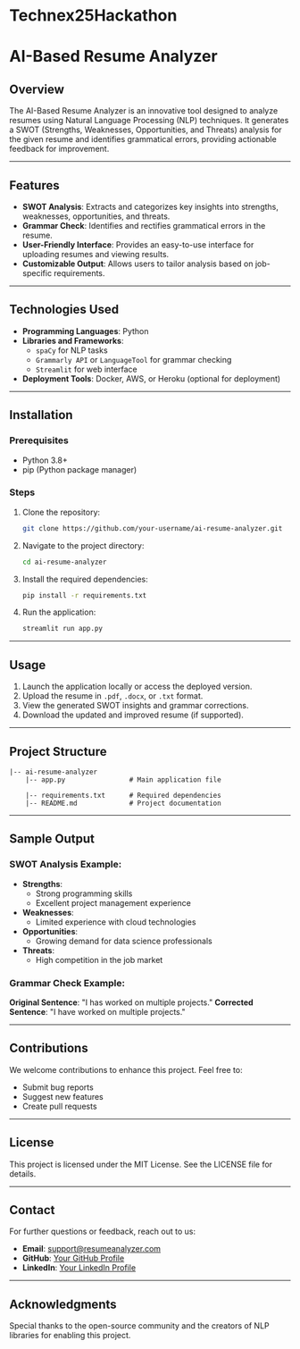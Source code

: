 # Technex25Hackathon
# AI-Based Resume Analyzer

## Overview
The AI-Based Resume Analyzer is an innovative tool designed to analyze resumes using Natural Language Processing (NLP) techniques. It generates a SWOT (Strengths, Weaknesses, Opportunities, and Threats) analysis for the given resume and identifies grammatical errors, providing actionable feedback for improvement.

---

## Features
- **SWOT Analysis**: Extracts and categorizes key insights into strengths, weaknesses, opportunities, and threats.
- **Grammar Check**: Identifies and rectifies grammatical errors in the resume.
- **User-Friendly Interface**: Provides an easy-to-use interface for uploading resumes and viewing results.
- **Customizable Output**: Allows users to tailor analysis based on job-specific requirements.

---

## Technologies Used
- **Programming Languages**: Python
- **Libraries and Frameworks**:
  - `spaCy` for NLP tasks
  - `Grammarly API` or `LanguageTool` for grammar checking
  - `Streamlit` for web interface
- **Deployment Tools**: Docker, AWS, or Heroku (optional for deployment)

---

## Installation
### Prerequisites
- Python 3.8+
- pip (Python package manager)

### Steps
1. Clone the repository:
   ```bash
   git clone https://github.com/your-username/ai-resume-analyzer.git
   ```
2. Navigate to the project directory:
   ```bash
   cd ai-resume-analyzer
   ```
3. Install the required dependencies:
   ```bash
   pip install -r requirements.txt
   ```
4. Run the application:
   ```bash
   streamlit run app.py
   ```

---

## Usage
1. Launch the application locally or access the deployed version.
2. Upload the resume in `.pdf`, `.docx`, or `.txt` format.
3. View the generated SWOT insights and grammar corrections.
4. Download the updated and improved resume (if supported).

---

## Project Structure
```
|-- ai-resume-analyzer
    |-- app.py                # Main application file

    |-- requirements.txt      # Required dependencies
    |-- README.md             # Project documentation
```

---

## Sample Output
### SWOT Analysis Example:
- **Strengths**:
  - Strong programming skills
  - Excellent project management experience
- **Weaknesses**:
  - Limited experience with cloud technologies
- **Opportunities**:
  - Growing demand for data science professionals
- **Threats**:
  - High competition in the job market

### Grammar Check Example:
**Original Sentence**:
"I has worked on multiple projects."
**Corrected Sentence**:
"I have worked on multiple projects."

---

## Contributions
We welcome contributions to enhance this project. Feel free to:
- Submit bug reports
- Suggest new features
- Create pull requests

---

## License
This project is licensed under the MIT License. See the LICENSE file for details.

---

## Contact
For further questions or feedback, reach out to us:
- **Email**: support@resumeanalyzer.com
- **GitHub**: [Your GitHub Profile](https://github.com/prathmeshsagole)
- **LinkedIn**: [Your LinkedIn Profile](https://linkedin.com/in/prathmeshsagole)

---

## Acknowledgments
Special thanks to the open-source community and the creators of NLP libraries for enabling this project.
